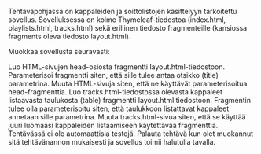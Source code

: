 Tehtäväpohjassa on kappaleiden ja soittolistojen käsittelyyn tarkoitettu sovellus. Sovelluksessa on kolme Thymeleaf-tiedostoa (index.html, playlists.html, tracks.html) sekä erillinen tiedosto fragmenteille (kansiossa fragments oleva tiedosto layout.html).

Muokkaa sovellusta seuravasti:

Luo HTML-sivujen head-osiosta fragmentti layout.html-tiedostoon. Parameterisoi fragmentti siten, että sille tulee antaa otsikko (title) parametrina.
Muuta HTML-sivuja siten, että ne käyttävät parameterisoitua head-fragmenttia.
Luo tracks.html-tiedostossa olevasta kappaleet listaavasta taulukosta (table) fragmentti layout.html tiedostoon. Fragmentin tulee olla parameterisoitu siten, että taulukkoon listattavat kappaleet annetaan sille parametrina.
Muuta tracks.html-sivua siten, että se käyttää juuri luomaasi kappaleiden listaamiseen käytettävää fragmenttia.
Tehtävässä ei ole automaattisia testejä. Palauta tehtävä kun olet muokannut sitä tehtävänannon mukaisesti ja sovellus toimii halutulla tavalla.
